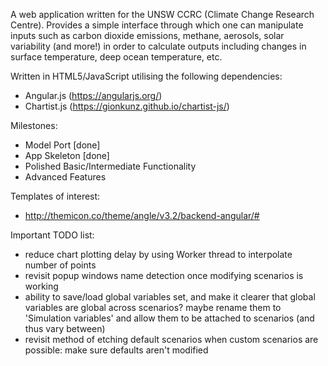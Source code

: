 A web application written for the UNSW CCRC (Climate Change Research Centre). Provides a simple interface through which one can manipulate inputs such as carbon dioxide emissions, methane, aerosols, solar variability (and more!) in order to calculate outputs including changes in surface temperature, deep ocean temperature, etc.

Written in HTML5/JavaScript utilising the following dependencies:
- Angular.js (https://angularjs.org/)
- Chartist.js (https://gionkunz.github.io/chartist-js/)

Milestones:
- Model Port [done]
- App Skeleton [done]
- Polished Basic/Intermediate Functionality
- Advanced Features

Templates of interest:
- http://themicon.co/theme/angle/v3.2/backend-angular/#

Important TODO list:
- reduce chart plotting delay by using Worker thread to interpolate number of points
- revisit popup windows name detection once modifying scenarios is working
- ability to save/load global variables set, and make it clearer that global variables are global across scenarios? maybe rename them to 'Simulation variables' and allow them to be attached to scenarios (and thus vary between)
- revisit method of etching default scenarios when custom scenarios are possible: make sure defaults aren't modified
